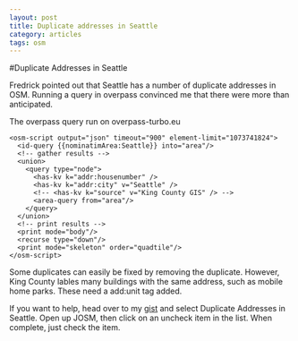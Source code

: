 ```yaml
---
layout: post
title: Duplicate addresses in Seattle
category: articles
tags: osm
---
```

#Duplicate Addresses in Seattle

Fredrick pointed out that Seattle has a number of duplicate addresses in OSM. Running a query in overpass convinced me that there were more than anticipated. 

The overpass query run on overpass-turbo.eu

    <osm-script output="json" timeout="900" element-limit="1073741824">
      <id-query {{nominatimArea:Seattle}} into="area"/>
      <!-- gather results -->
      <union>
        <query type="node">
          <has-kv k="addr:housenumber" />
          <has-kv k="addr:city" v="Seattle" />
          <!-- <has-kv k="source" v="King County GIS" /> -->
          <area-query from="area"/>
        </query>
      </union>
      <!-- print results -->
      <print mode="body"/>
      <recurse type="down"/>
      <print mode="skeleton" order="quadtile"/>
    </osm-script>

Some duplicates can easily be fixed by removing the duplicate. However, King County lables many buildings with the same address, such as mobile home parks. These need a add:unit tag added. 

If you want to help, head over to my [gist](http://gist.githup.com/cliffordsnow) and select Duplicate Addresses in Seattle. Open up JOSM, then click on an uncheck item in the list. When complete, just check the item. 

